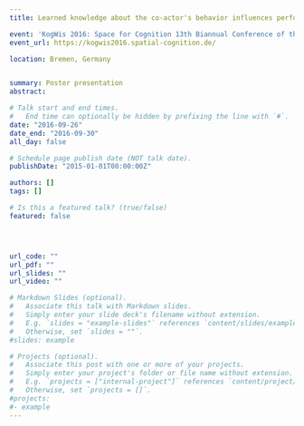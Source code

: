 ```yaml
---
title: Learned knowledge about the co-actor's behavior influences performance in a joint visuomotor task

event: 'KogWis 2016: Space for Cognition 13th Biannual Conference of the German Society for Cognitive Science' 
event_url: https://kogwis2016.spatial-cognition.de/

location: Bremen, Germany


summary: Poster presentation
abstract: 

# Talk start and end times.
#   End time can optionally be hidden by prefixing the line with `#`.
date: "2016-09-26"
date_end: "2016-09-30"
all_day: false

# Schedule page publish date (NOT talk date).
publishDate: "2015-01-01T00:00:00Z"

authors: []
tags: []

# Is this a featured talk? (true/false)
featured: false




url_code: ""
url_pdf: ""
url_slides: ""
url_video: ""

# Markdown Slides (optional).
#   Associate this talk with Markdown slides.
#   Simply enter your slide deck's filename without extension.
#   E.g. `slides = "example-slides"` references `content/slides/example-slides.md`.
#   Otherwise, set `slides = ""`.
#slides: example

# Projects (optional).
#   Associate this post with one or more of your projects.
#   Simply enter your project's folder or file name without extension.
#   E.g. `projects = ["internal-project"]` references `content/project/deep-learning/index.md`.
#   Otherwise, set `projects = []`.
#projects:
#- example
---
```


